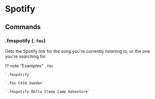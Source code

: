 # Spotify

## Commands

### .fmspotify (`.fms`)

Gets the Spotify link for the song you're currently listening to, or the one you're searching for.

!!! note "Examples"
    `.fms`

    `.fmspotify`

    `.fms C418 Sweden`

    `.fmspotify Delta Sleep Camp Adventure`